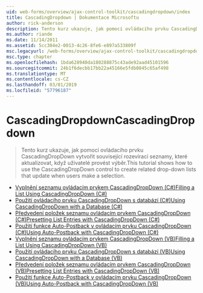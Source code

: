 ```yaml
---
uid: web-forms/overview/ajax-control-toolkit/cascadingdropdown/index
title: CascadingDropdown | Dokumentace Microsoftu
author: rick-anderson
description: Tento kurz ukazuje, jak pomocí ovládacího prvku CascadingDropDown vytvořit související rozevírací seznamy, které aktualizovat, když uživatelé provést výběr.
ms.author: riande
ms.date: 11/14/2011
ms.assetid: 5cc304e2-0013-4c26-8fe6-e897a533809f
msc.legacyurl: /web-forms/overview/ajax-control-toolkit/cascadingdropdown
msc.type: chapter
ms.openlocfilehash: 1bda628940da180288875c43ade92aad45101596
ms.sourcegitcommit: 24b1f6decbb17bb22a45166e5fdb0845c65af498
ms.translationtype: MT
ms.contentlocale: cs-CZ
ms.lasthandoff: 03/01/2019
ms.locfileid: "57796187"
---
```

<a name="cascadingdropdown"></a><span data-ttu-id="7bc98-103">CascadingDropdown</span><span class="sxs-lookup"><span data-stu-id="7bc98-103">CascadingDropdown</span></span>
====================
> <span data-ttu-id="7bc98-104">Tento kurz ukazuje, jak pomocí ovládacího prvku CascadingDropDown vytvořit související rozevírací seznamy, které aktualizovat, když uživatelé provést výběr.</span><span class="sxs-lookup"><span data-stu-id="7bc98-104">This tutorial shows how to use the CascadingDropDown control to create related drop-down lists that update when users make a selection.</span></span>


- [<span data-ttu-id="7bc98-105">Vyplnění seznamu ovládacím prvkem CascadingDropDown (C#)</span><span class="sxs-lookup"><span data-stu-id="7bc98-105">Filling a List Using CascadingDropDown (C#)</span></span>](filling-a-list-using-cascadingdropdown-cs.md)
- [<span data-ttu-id="7bc98-106">Použití ovládacího prvku CascadingDropDown s databází (C#)</span><span class="sxs-lookup"><span data-stu-id="7bc98-106">Using CascadingDropDown with a Database (C#)</span></span>](using-cascadingdropdown-with-a-database-cs.md)
- [<span data-ttu-id="7bc98-107">Předvedení položek seznamu ovládacím prvkem CascadingDropDown (C#)</span><span class="sxs-lookup"><span data-stu-id="7bc98-107">Presetting List Entries with CascadingDropDown (C#)</span></span>](presetting-list-entries-with-cascadingdropdown-cs.md)
- [<span data-ttu-id="7bc98-108">Použití funkce Auto-Postback v ovládacím prvku CascadingDropDown (C#)</span><span class="sxs-lookup"><span data-stu-id="7bc98-108">Using Auto-Postback with CascadingDropDown (C#)</span></span>](using-auto-postback-with-cascadingdropdown-cs.md)
- [<span data-ttu-id="7bc98-109">Vyplnění seznamu ovládacím prvkem CascadingDropDown (VB)</span><span class="sxs-lookup"><span data-stu-id="7bc98-109">Filling a List Using CascadingDropDown (VB)</span></span>](filling-a-list-using-cascadingdropdown-vb.md)
- [<span data-ttu-id="7bc98-110">Použití ovládacího prvku CascadingDropDown s databází (VB)</span><span class="sxs-lookup"><span data-stu-id="7bc98-110">Using CascadingDropDown with a Database (VB)</span></span>](using-cascadingdropdown-with-a-database-vb.md)
- [<span data-ttu-id="7bc98-111">Předvedení položek seznamu ovládacím prvkem CascadingDropDown (VB)</span><span class="sxs-lookup"><span data-stu-id="7bc98-111">Presetting List Entries with CascadingDropDown (VB)</span></span>](presetting-list-entries-with-cascadingdropdown-vb.md)
- [<span data-ttu-id="7bc98-112">Použití funkce Auto-Postback v ovládacím prvku CascadingDropDown (VB)</span><span class="sxs-lookup"><span data-stu-id="7bc98-112">Using Auto-Postback with CascadingDropDown (VB)</span></span>](using-auto-postback-with-cascadingdropdown-vb.md)
